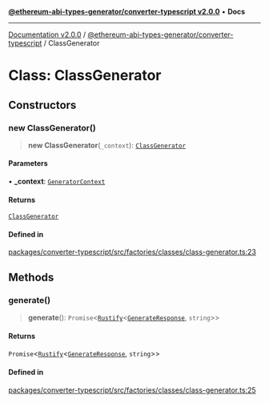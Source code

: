 [**@ethereum-abi-types-generator/converter-typescript v2.0.0**](../README.md) • **Docs**

***

[Documentation v2.0.0](../../../packages.md) / [@ethereum-abi-types-generator/converter-typescript](../README.md) / ClassGenerator

# Class: ClassGenerator

## Constructors

### new ClassGenerator()

> **new ClassGenerator**(`_context`): [`ClassGenerator`](ClassGenerator.md)

#### Parameters

• **\_context**: [`GeneratorContext`](../../types/type-aliases/GeneratorContext.md)

#### Returns

[`ClassGenerator`](ClassGenerator.md)

#### Defined in

[packages/converter-typescript/src/factories/classes/class-generator.ts:23](https://github.com/niZmosis/ethereum-abi-types-generator/blob/34014c6ac1a58a7622fbd21e7421270aae38bf36/packages/converter-typescript/src/factories/classes/class-generator.ts#L23)

## Methods

### generate()

> **generate**(): `Promise`\<[`Rustify`](../../types/type-aliases/Rustify.md)\<[`GenerateResponse`](../../types/type-aliases/GenerateResponse.md), `string`\>\>

#### Returns

`Promise`\<[`Rustify`](../../types/type-aliases/Rustify.md)\<[`GenerateResponse`](../../types/type-aliases/GenerateResponse.md), `string`\>\>

#### Defined in

[packages/converter-typescript/src/factories/classes/class-generator.ts:25](https://github.com/niZmosis/ethereum-abi-types-generator/blob/34014c6ac1a58a7622fbd21e7421270aae38bf36/packages/converter-typescript/src/factories/classes/class-generator.ts#L25)
